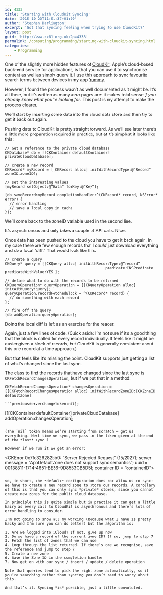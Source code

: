 ```yaml
---
id: 4333
title: 'Starting with CloudKit Syncing'
date: '2015-10-23T11:51:37+01:00'
author: 'Stephen Darlington'
excerpt: 'Got that syncing feeling when trying to use CloudKit?'
layout: post
guid: 'http://www.zx81.org.uk/?p=4333'
permalink: /computing/programming/starting-with-cloudkit-syncing.html
categories:
    - Programming
---
```


One of the slightly more hidden features of [CloudKit](https://developer.apple.com/icloud/), Apple’s cloud-based back-end service for applications, is that you can use it to synchronise content as well as simply query it. I use this approach to sync favourite search terms between devices in my app [Yummy](http://www.wandlesoftware.com/products/yummy).

However, I found the process wasn’t as well documented as it might be. It’s all there, but it’s written as many *man* pages are: it makes total sense *if you already know what you’re looking for*. This post is my attempt to make the process clearer.

We’ll start by inserting some data into the cloud data store and then try to get it back out again.

Pushing data to CloudKit is pretty straight forward. As we’ll see later there’s a little more preparation required in practice, but at it’s simplest it looks like this:

```
// Get a reference to the private cloud database
CKDatabase* db = [[CKContainer defaultContainer] privateCloudDatabase];

// create a new record
CKRecord* myRecord = [[CKRecord alloc] initWithRecordType:@“Record” zoneID:zoneID];

// set the interesting values
[myRecord setObject:@“Data” forKey:@“Key”];

[db saveRecord:myRecord completionHandler:^(CKRecord* record, NSError* error) {
  // error handling
  // save a local copy in cache
}];

```

We’ll come back to the zoneID variable used in the second line.

It’s asynchronous and only takes a couple of API calls. Nice.

Once data has been pushed to the cloud you have to get it back again. In my case there are few enough records that I *could* just download everything and do a local “diff.” That would look like this:

```
// create a query
CKQuery* query = [[CKQuery alloc] initWithRecordType:@“record”
                                              predicate:[NSPredicate predicateWithValue:YES]];

// define what to do with the records to be returned
CKQueryOperation* queryOperation = [[CKQueryOperation alloc] initWithQuery:query];
queryOperation.recordFetchedBlock = ^(CKRecord* record) {
  // do something with each record
};

// fire off the query
[db addOperation:queryOperation];

```

Doing the local diff is left as an exercise for the reader.

Again, just a few lines of code. (Quick aside: I’m not sure if it’s a good thing that the block is called for every record individually. It feels like it might be easier given a block of records, but CloudKit is generally consistent about this one record at a time approach.)

But that feels like it’s missing the point. CloudKit supports just getting a list of what’s changed since the last sync.

The class to find the records that have changed since the last sync is `CKFetchRecordChangesOperation`, but if we put that in a method:

```
CKFetchRecordChangesOperation* changesOperation = [[CKFetchRecordChangesOperation alloc] initWithRecordZoneID:[CKZoneID defaultZone]

```previousServerChangeToken:nil];

```
[[[CKContainer defaultContainer] privateCloudDatabase] addOperation:changesOperation];

```

(The `nil` token means we’re starting from scratch — get us everything. Next time we sync, we pass in the token given at the end of the *last* sync.)

However if we run it we get an error:

```
<CKError 0x7fd326282bb0: “Server Rejected Request” (15/2027); server message = “AppDefaultZone does not support sync semantics”; uuid = 00138311-1714-4651-BE36-9D85B3CB5D51; container ID = “containerID”>

```

So, in short, the *default* configuration does not allow us to sync! We have to create a new record zone to store our records. A corollary of this is that you can only sync *private* stores, since you cannot create new zones for the public cloud database.

In principle this is quite simple but in practice it can get a little hairy as every call to CloudKit is asynchronous and there’s lots of error handling to consider.

I’m not going to show all my working (because what I have is pretty hacky and I’m sure you can do better) but the algorithm is:

1. Are we logged into iCloud? If not, give up now
2. Do we have a record of the current zone ID? If so, jump to step 7
3. Fetch the list of zones that we can use
4. Loop through the list returned. If there’s one we recognise, save the reference and jump to step 7
5. Create a new zone
6. Save the Zone ID in the completion handler
7. Now get on with our sync / insert / update / delete operation

Note that queries tend to pick the right zone automatically, so if you’re searching rather than syncing you don’t need to worry about this.

And that’s it. Syncing *is* possible, just a little convoluted.